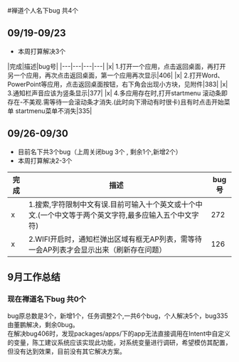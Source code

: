 #禅道个人名下bug 共4个 
## 09/19-09/23
- 本周打算解决3个

|完成|描述|bug号|
|---|---|---|---|
|x| 1.打开一个应用，点击返回桌面，再打开另一个应用，再次点击返回桌面，第一个应用再次显示|406|
|x| 2.打开Word、PowerPoint等应用，点击返回桌面按钮，右下角会出现小方块，见附件|383|
|x| 3.通知栏声音应该为竖条显示|377|
|x| 4.多应用存在时,打开startmenu 滚动条即存在-不美观.需等待一会滚动条才消失.(此时向下滑动有时很卡)且有时点击开始菜单 startmenu菜单不消失|335|


## 09/26-09/30 
- 目前名下共3个bug（上周关闭bug 3个 , 剩余1个,新增2个）
- 本周打算解决2-3个


|完成|描述|bug号|
|---|---|---|
|x| 1.搜索,字符限制中文有误.目前可输入十个英文或十个中文.(一个中文等于两个英文字符,最多应输入五个中文字符)|272|
|x| 2.WIFI开启时，通知栏弹出区域有框无AP列表，需等待一会AP列表才会显示出来（刷新存在问题）|126|


## 9月工作总结
### 现在禅道名下bug  共0个

bug原总数是3个，新增1个，任务调整2个,一共6个bug，个人解决5个，bug335由董鹏解决，剩余0bug。<br>
在解决bug406时，发现packages/apps/下的app无法直接调用在Intent中自定义的变量，陈工建议系统应该实现此功能，对系统变量进行调研，希望模仿其配置，但没有达到效果，目前没有其它解决方案。<br>
